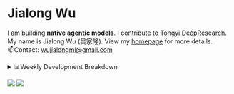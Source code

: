 #  Jialong Wu

I am building **native agentic models**. I contribute to [Tongyi DeepResearch](https://github.com/Alibaba-NLP/DeepResearch).<br>
My name is Jialong Wu (吴家隆). View my [homepage](https://callanwu.github.io/) for more details. <br>
📫Contact: wujialongml@gmail.com


<details><summary>📊Weekly Development Breakdown</summary>

<!--START_SECTION:waka-->

```txt
From: 21 October 2025 - To: 28 October 2025

Total Time: 5 hrs 9 mins

Python       3 hrs 2 mins    ██████████████▓░░░░░░░░░░   59.10 %
JSON         1 hr 51 mins    █████████░░░░░░░░░░░░░░░░   35.86 %
TeX          11 mins         █░░░░░░░░░░░░░░░░░░░░░░░░   03.65 %
Git Config   4 mins          ▒░░░░░░░░░░░░░░░░░░░░░░░░   01.32 %
CSV          0 secs          ░░░░░░░░░░░░░░░░░░░░░░░░░   00.04 %
```

<!--END_SECTION:waka-->

[![wakatime](https://wakatime.com/badge/user/c6720b29-9431-4a60-bc9d-e1fb2b6bd65f.svg)](https://wakatime.com/@c6720b29-9431-4a60-bc9d-e1fb2b6bd65f)
</details>

[![](https://img.shields.io/badge/Google%20Scholar-4385FE.svg?&color=d6d6d6&style=flat-square&logo=google-scholar)](https://scholar.google.com/citations?user=6eg2m4YAAAAJ)
![](https://komarev.com/ghpvc/?username=callanwu)

